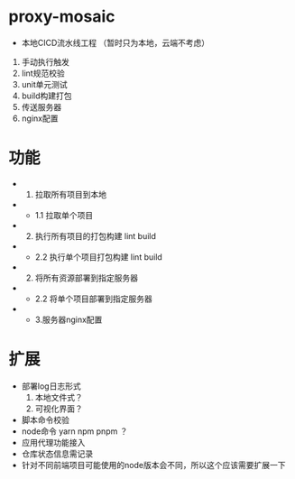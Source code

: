 # proxy-mosaic
- 本地CICD流水线工程 （暂时只为本地，云端不考虑）
1. 手动执行触发
2. lint规范校验
3. unit单元测试
4. build构建打包
5. 传送服务器
6. nginx配置


# 功能
- 1. 拉取所有项目到本地
- - 1.1 拉取单个项目 
- 2. 执行所有项目的打包构建 lint build
- - 2.2 执行单个项目打包构建 lint build
- 2. 将所有资源部署到指定服务器
- - 2.2 将单个项目部署到指定服务器
- - 3.服务器nginx配置


# 扩展
- 部署log日志形式
    1. 本地文件式？
    2. 可视化界面？
- 脚本命令校验
- node命令 yarn npm pnpm ？
- 应用代理功能接入
- 仓库状态信息需记录
- 针对不同前端项目可能使用的node版本会不同，所以这个应该需要扩展一下